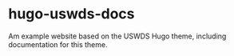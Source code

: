 # hugo-uswds-docs
Am example website based on the USWDS Hugo theme, including documentation for this theme.
